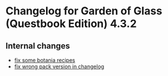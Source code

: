# Changelog for Garden of Glass (Questbook Edition) 4.3.2
## Internal changes
- [fix some botania recipes](https://github.com/MelanX/GardenofGlass-QuestbookEdition/commit/6fe9d2aaa4bae0c0a1f29a629d8f08c5ccb579fa)
- [fix wrong pack version in changelog](https://github.com/MelanX/GardenofGlass-QuestbookEdition/commit/faad2ffb12c9a28e99b8ce2b1259f6b98bc5ff16)
